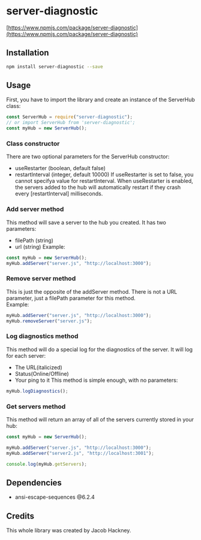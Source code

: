 # server-diagnostic

[https://www.npmjs.com/package/server-diagnostic](https://www.npmjs.com/package/server-diagnostic)

## Installation

```sh
npm install server-diagnostic --save
```

## Usage

First, you have to import the library and create an instance of the ServerHub class:

```js
const ServerHub = require("server-diagnostic");
// or import ServerHub from 'server-diagnostic';
const myHub = new ServerHub();
```

### Class constructor

There are two optional parameters for the ServerHub constructor:

- useRestarter (boolean, default false)
- restartInterval (integer, default 10000)
  If useRestarter is set to false, you cannot specifya value for restartInterval. When useRestarter is enabled, the servers added to the hub will automatically restart if they crash every \[restartInterval\] milliseconds.

### Add server method

This method will save a server to the hub you created. It has two parameters:

- filePath (string)
- url (string)
  Example:

```js
const myHub = new ServerHub();
myHub.addServer("server.js", "http://localhost:3000");
```

### Remove server method

This is just the opposite of the addServer method. There is not a URL parameter, just a filePath parameter for this method. \
Example:

```js
myHub.addServer("server.js", "http://localhost:3000");
myHub.removeServer("server.js");
```

### Log diagnostics method

This method will do a special log for the diagnostics of the server. It will log for each server:

- The URL(italicized)
- Status(Online/Offline)
- Your ping to it
  This method is simple enough, with no parameters:

```js
myHub.logDiagnostics();
```

### Get servers method

This method will return an array of all of the servers currently stored in your hub:

```js
const myHub = new ServerHub();

myHub.addServer("server.js", "http://localhost:3000");
myHub.addServer("server2.js", "http://localhost:3001");

console.log(myHub.getServers);
```

## Dependencies

- ansi-escape-sequences @6.2.4

## Credits

This whole library was created by Jacob Hackney.
